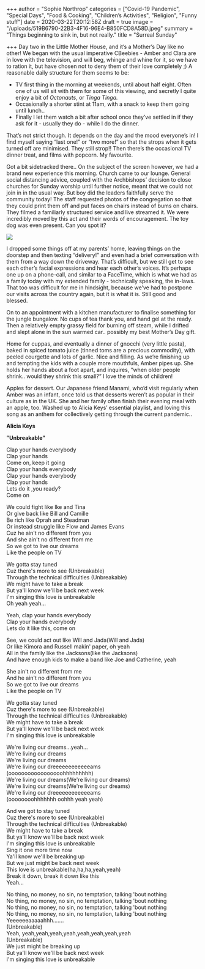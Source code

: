 +++
author = "Sophie Northrop"
categories = ["Covid-19 Pandemic", "Special Days", "Food & Cooking", "Children’s Activities", "Religion", "Funny stuff"]
date = 2020-03-22T20:12:58Z
draft = true
image = "/uploads/519B6790-22B3-4F16-96E4-B850FCD8A58D.jpeg"
summary = "Things beginning to sink in, but not really."
title = "Surreal Sunday"

+++
Day two in the Little Mother House, and it’s a Mother’s Day like no other! We began with the usual imperative CBeebies - Amber and Clara are in love with the television, and will beg, whinge and whine for it, so we have to ration it, but have chosen not to deny them of their love completely ;) A reasonable daily structure for them seems to be:

* TV first thing in the morning at weekends, until about half eight. Often one of us will sit with them for some of this viewing, and secretly I quite enjoy a bit of _Octonauts_, or _Tinga Tinga._
* Occasionally a shorter stint at 11am, with a snack to keep them going until lunch..
* Finally I let them watch a bit after school once they’ve settled in if they ask for it - usually they do - while I do the dinner.

That’s not strict though. It depends on the day and the mood everyone’s in! I find myself saying “last one!” or “two more!” so that the strops when it gets turned off are minimised. They still strop!! Then there’s the occasional TV dinner treat, and films with popcorn. My favourite.

Got a bit sidetracked there.. On the subject of the screen however, we had a brand new experience this morning. Church came to our lounge. General social distancing advice, coupled with the Archbishops’ decision to close churches for Sunday worship until further notice, meant that we could not join in in the usual way. But boy did the leaders faithfully serve the community today! The staff requested photos of the congregation so that they could print them off and put faces on chairs instead of bums on chairs. They filmed a familiarly structured service and live streamed it. We were incredibly moved by this act and their words of encouragement. The toy dog was even present. Can you spot it?

![](/uploads/472BDDB0-2528-4110-A5BE-2981A1BE6F4B.jpeg)

I dropped some things off at my parents’ home, leaving things on the doorstep and then texting “delivery!” and even had a brief conversation with them from a way down the driveway. That’s difficult, but we still get to see each other’s facial expressions and hear each other’s voices. It’s perhaps one up on a phone-call, and similar to a FaceTime, which is what we had as a family today with my extended family - technically speaking, the in-laws. That too was difficult for me in hindsight, because we’ve had to postpone our visits across the country again, but it is what it is. Still good and blessed.

On to an appointment with a kitchen manufacturer to finalise something for the jungle bungalow. No cups of tea thank you, and hand gel at the ready. Then a relatively empty grassy field for burning off steam, while I drifted and slept alone in the sun warmed car.. possibly my best Mother’s Day gift.

Home for cuppas, and eventually a dinner of gnocchi (very little pasta), baked in spiced tomato juice (tinned toms are a precious commodity), with peeled courgette and lots of garlic. Nice and filling. As we’re finishing up and tempting the kids with a couple more mouthfuls, Amber pipes up. She holds her hands about a foot apart, and inquires, “when older people shrink.. would they shrink this small?” I love the minds of children!

Apples for dessert. Our Japanese friend Manami, who’d visit regularly when Amber was an infant, once told us that desserts weren’t as popular in their culture as in the UK. She and her family often finish their evening meal with an apple, too. Washed up to Alicia Keys’ essential playlist, and loving this song as an anthem for collectively getting through the current pandemic..

**Alicia Keys**

**”Unbreakable"**  

Clap your hands everybody  
Clap your hands  
Come on, keep it going  
Clap your hands everybody  
Clap your hands everybody  
Clap your hands  
Lets do it ,you ready?  
Come on  

We could fight like Ike and Tina  
Or give back like Bill and Camille  
Be rich like Oprah and Steadman  
Or instead struggle like Flow and James Evans  
Cuz he ain't no different from you  
And she ain't no different from me  
So we got to live our dreams  
Like the people on TV  

We gotta stay tuned  
Cuz there's more to see (Unbreakable)  
Through the technical difficulties (Unbreakable)  
We might have to take a break  
But ya'll know we'll be back next week  
I'm singing this love is unbreakable  
Oh yeah yeah...  

Yeah, clap your hands everybody  
Clap your hands everybody  
Lets do it like this, come on  

See, we could act out like Will and Jada(Will and Jada)  
Or like Kimora and Russell makin' paper, oh yeah  
All in the family like the Jacksons(like the Jacksons)  
And have enough kids to make a band like Joe and Catherine, yeah  

She ain't no different from me  
And he ain't no different from you  
So we got to live our dreams  
Like the people on TV  

We gotta stay tuned  
Cuz there's more to see (Unbreakable)  
Through the technical difficulties (Unbreakable)  
We might have to take a break  
But ya'll know we'll be back next week  
I'm singing this love is unbreakable  

We're living our dreams...yeah...  
We're living our dreams  
We're living our dreams  
We're living our dreeeeeeeeeeeeams  
(ooooooooooooooooohhhhhhhhh)  
We're living our dreams(We're living our dreams)  
We're living our dreams(We're living our dreams)  
We're living our dreeeeeeeeeeeeams  
(oooooooohhhhhhh oohhh yeah yeah)  

And we got to stay tuned  
Cuz there's more to see (Unbreakable)  
Through the technical difficulties (Unbreakable)  
We might have to take a break  
But ya'll know we'll be back next week  
I'm singing this love is unbreakable  
Sing it one more time now  
Ya'll know we'll be breaking up  
But we just might be back next week  
This love is unbreakable(ha,ha,ha,yeah,yeah)  
Break it down, break it down like this  
Yeah...  

No thing, no money, no sin, no temptation, talking 'bout nothing  
No thing, no money, no sin, no temptation, talking 'bout nothing  
No thing, no money, no sin, no temptation, talking 'bout nothing  
No thing, no money, no sin, no temptation, talking 'bout nothing  
Yeeeeeeaaaaahhh.......  
(Unbreakable)  
Yeah, yeah,yeah,yeah,yeah,yeah,yeah,yeah,yeah  
(Unbreakable)  
We just might be breaking up  
But ya'll know we'll be back next week  
I'm singing this love is unbreakable